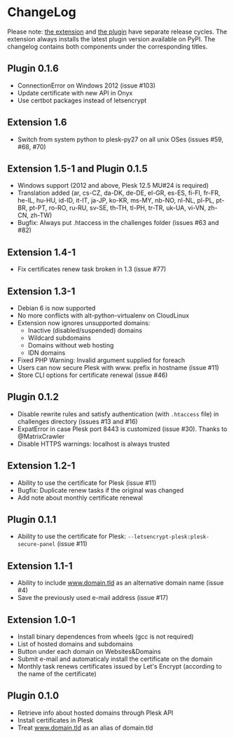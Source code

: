 # ChangeLog

Please note:
[the extension](https://ext.plesk.com/packages/f6847e61-33a7-4104-8dc9-d26a0183a8dd-letsencrypt) and [the plugin](https://pypi.python.org/pypi/letsencrypt-plesk) have separate release cycles.
The extension always installs the latest plugin version available on PyPI.
The changelog contains both components under the corresponding titles.

## Plugin 0.1.6
* ConnectionError on Windows 2012 (issue #103)
* Update certificate with new API in Onyx
* Use certbot packages instead of letsencrypt

## Extension 1.6
* Switch from system python to plesk-py27 on all unix OSes (issues #59, #68, #70)

## Extension 1.5-1 and Plugin 0.1.5
* Windows support (2012 and above, Plesk 12.5 MU#24 is required)
* Translation added (ar, cs-CZ, da-DK, de-DE, el-GR, es-ES, fi-FI, fr-FR, he-IL, hu-HU, id-ID, it-IT, ja-JP, ko-KR, ms-MY, nb-NO, nl-NL, pl-PL, pt-BR, pt-PT, ro-RO, ru-RU, sv-SE, th-TH, tl-PH, tr-TR, uk-UA, vi-VN, zh-CN, zh-TW)
* Bugfix: Always put .htaccess in the challenges folder (issues #63 and #82)

## Extension 1.4-1
* Fix certificates renew task broken in 1.3 (issue #77)

## Extension 1.3-1
* Debian 6 is now supported
* No more conflicts with alt-python-virtualenv on CloudLinux
* Extension now ignores unsupported domains:
  * Inactive (disabled/suspended) domains
  * Wildcard subdomains
  * Domains without web hosting
  * IDN domains
* Fixed PHP Warning: Invalid argument supplied for foreach
* Users can now secure Plesk with www. prefix in hostname (issue #11)
* Store CLI options for certificate renewal (issue #46)

## Plugin 0.1.2
* Disable rewrite rules and satisfy authentication (with `.htaccess` file) in challenges directory (issues #13 and #16)
* ExpatError in case Plesk port 8443 is customized (issue #30). Thanks to @MatrixCrawler
* Disable HTTPS warnings: localhost is always trusted

## Extension 1.2-1
* Ability to use the certificate for Plesk (issue #11)
* Bugfix: Duplicate renew tasks if the original was changed
* Add note about monthly certificate renewal

## Plugin 0.1.1
* Ability to use the certificate for Plesk: `--letsencrypt-plesk:plesk-secure-panel` (issue #11)
 
## Extension 1.1-1
* Ability to include www.domain.tld as an alternative domain name (issue #4)
* Save the previously used e-mail address (issue #17)

## Extension 1.0-1
* Install binary dependences from wheels (gcc is not required)
* List of hosted domains and subdomains
* Button under each domain on Websites&Domains
* Submit e-mail and automaticaly install the certificate on the domain
* Monthly task renews certificates issued by Let's Encrypt (according to the name of the certificate)

## Plugin 0.1.0
* Retrieve info about hosted domains through Plesk API
* Install certificates in Plesk
* Treat www.domain.tld as an alias of domain.tld
